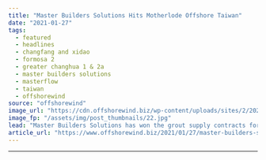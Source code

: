 ```yaml
---
title: "Master Builders Solutions Hits Motherlode Offshore Taiwan"
date: "2021-01-27"
tags: 
  - featured
  - headlines
  - changfang and xidao
  - formosa 2
  - greater changhua 1 & 2a
  - master builders solutions
  - masterflow
  - taiwan
  - offshorewind
source: "offshorewind"
image_url: "https://cdn.offshorewind.biz/wp-content/uploads/sites/2/2021/01/27092008/Master-Builders-Solutions-Hits-Motherlode-Offshore-Taiwan.jpg"
image_fp: "/assets/img/post_thumbnails/22.jpg"
lead: "Master Builders Solutions has won the grout supply contracts for the Formosa 2, the"
article_url: "https://www.offshorewind.biz/2021/01/27/master-builders-solutions-hits-motherlode-offshore-taiwan/"
---
```


---
